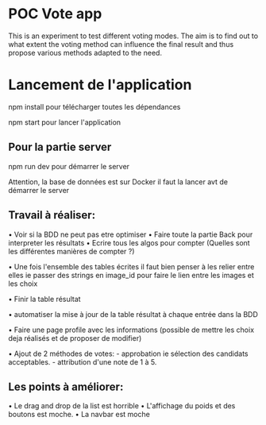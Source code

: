 # POC Vote app

This is an experiment to test different voting modes. 
The aim is to find out to what extent the voting method can influence the final result and thus propose various methods adapted to the need. 



# Lancement de l'application

npm install pour télécharger toutes les dépendances

npm start pour lancer l'application

## Pour la partie server

npm run dev pour démarrer le server

Attention, la base de données est sur Docker il faut la lancer avt de démarrer le server

## Travail à réaliser: 

• Voir si la BDD ne peut pas etre optimiser 
• Faire toute la partie Back pour interpreter les résultats 
• Ecrire tous les algos pour compter (Quelles sont les différentes manières de compter ?)

• Une fois l'ensemble des tables écrites il faut bien penser à les relier entre elles ie passer des strings en image_id pour faire le lien entre les images et les choix

• Finir la table résultat

• automatiser la mise à jour de la table résultat à chaque entrée dans la BDD

• Faire une page profile avec les informations (possible de mettre les choix deja réalisés et de proposer de modifier)

• Ajout de 2 méthodes de votes: 
    - approbation ie sélection des candidats acceptables. 
    - attribution d'une note de 1 à 5.

## Les points à améliorer: 

• Le drag and drop de la list est horrible 
• L'affichage du poids et des boutons est moche. 
• La navbar est moche